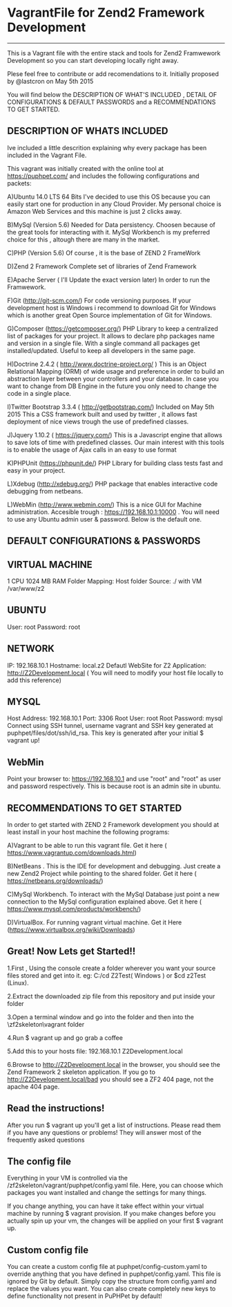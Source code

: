 # VagrantFile for Zend2 Framework Development
-------------------------------------------------------------------------------------------
This is a Vagrant file with the entire stack and tools for Zend2 Framwework Development so you can start developing locally right away.

Plese feel free to contribute or add recomendations to it. 
Initially proposed by @lastcron on May 5th 2015

You will find below the DESCRIPTION OF WHAT'S INCLUDED  , DETAIL OF CONFIGURATIONS & DEFAULT PASSWORDS and a RECOMMENDATIONS TO GET STARTED.

DESCRIPTION OF WHATS INCLUDED
--------------------------------------------------------------------

Ive included a little descrition explaining why every package has been included in the Vagrant File.

This vagrant was initially created with the online tool at https://puphpet.com/ and includes the following configurations and packets:

A)Ubuntu 14.0 LTS 64 Bits
I've decided to use this OS because you can easily start one for production in any Cloud Provider. My personal choice is Amazon Web Services and this machine is just 2 clicks away.

B)MySql (Version 5.6)
Needed for Data persistency. Choosen because of the great tools for interacting with it. MySql Workbench is my preferred choice for this , altough there are many in the market.

C)PHP (Version 5.6)
Of course , it is the base of ZEND 2 FrameWork

D)Zend 2 Framework
Complete set of libraries of Zend Framework

E)Apache Server ( I'll Update the exact version later)
In order to run the Framwework.

F)Git (http://git-scm.com/)
For code versioning purposes. If your development host is Windows i recommend to download Git for Windows which is another great Open Source implementation of Git for Windows. 

G)Composer (https://getcomposer.org/)
PHP Library to keep a centralized list of packages for your project. It allows to declare php packages name and version in a single file. With a single command all packages get installed/updated. Useful to keep all developers in the same page.

H)Doctrine 2.4.2 ( http://www.doctrine-project.org/ )
This is an Object Relational Mapping (ORM) of wide usage and preference in order to build an abstraction layer between your controllers and your database. In case you want to change from DB Engine in the future you only need to change the code in a single place.

I)Twitter Bootstrap 3.3.4 ( http://getbootstrap.com/) Included on May 5th 2015
This a CSS framework built and used by twitter , it allows fast deployment of nice views trough the use of predefined classes.

J)Jquery 1.10.2 ( https://jquery.com/)
This is a Javascript engine that allows to save lots of time with predefined classes. Our main interest with this tools is to enable the usage of Ajax calls in an easy to use format

K)PHPUnit (https://phpunit.de/)
PHP Library for building class tests fast and easy in your project.

L)Xdebug (http://xdebug.org/)
PHP package that enables interactive code debugging from netbeans.

L)WebMin (http://www.webmin.com/)
This is a nice GUI for Machine administration. Accesible trough : https://192.168.10.1:10000 . You will need to use any Ubuntu admin user & password. Below is the default one.

DEFAULT CONFIGURATIONS & PASSWORDS
--------------------------------------------------------------

VIRTUAL MACHINE
-----------------------------------------
1 CPU
1024 MB RAM
Folder Mapping:  Host folder Source: ./  with VM /var/www/z2

UBUNTU
------------------------------------------
User: root
Password: root

NETWORK
------------------------------------------
IP: 192.168.10.1
Hostname: local.z2
Defautl WebSite for Z2 Application: http://Z2Development.local  ( You will need to modify your host file locally to add this reference)

MYSQL
-------------------------------------------
Host Address: 192.168.10.1
Port: 3306
Root User: root
Root Password: mysql
Connect using SSH tunnel, username vagrant and SSH key generated at puphpet/files/dot/ssh/id_rsa. This key is generated after your initial $ vagrant up!

WebMin
------------------------------------------
Point your browser to: https://192.168.10.1 and use "root" and "root" as user and password respectively. This is because root is an admin site in ubuntu.

RECOMMENDATIONS TO GET STARTED
-----------------------------------------------------------

In order to get started with ZEND 2 Framework development you should at least install in your host machine the following programs:

A)Vagrant to be able to run this vagrant file. Get it here ( https://www.vagrantup.com/downloads.html)

B)NetBeans . This is the IDE for development and debugging. Just create a new Zend2 Project while pointing to the shared folder. Get it here ( https://netbeans.org/downloads/)

C)MySql Workbench. To interact with the MySql Database just point a new connection to the MySql configuration explained above. Get it here ( https://www.mysql.com/products/workbench/)

D)VirtualBox. For running vagrant virtual machine. Get it Here (https://www.virtualbox.org/wiki/Downloads)

Great! Now Lets get Started!!
--------------------------------

1.First , Using the console create a folder  wherever  you want your source files stored and get into it. eg: C:/cd Z2Test( Windows ) or $cd z2Test (Linux).

2.Extract the downloaded  zip file from this repository and put inside your folder

3.Open a terminal window and go into the folder and then into the \zf2skeleton\vagrant folder

4.Run $ vagrant up and go grab a coffee

5.Add this to your hosts file:
192.168.10.1 Z2Development.local

6.Browse to http://Z2Development.local in the browser, you should see the Zend Framework 2 skeleton application. 
If you go to http://Z2Development.local/bad you should see a ZF2 404 page, not the apache 404 page. 

Read the instructions!
------------------------------------
After you run $ vagrant up you'll get a list of instructions. Please read them if you have any questions or problems! They will answer most of the frequently asked questions

The config file
------------------------------------
Everything in your VM is controlled via the /zf2skeleton/vagrant/puphpet/config.yaml file. Here, you can choose which packages you want installed and change the settings for many things.

If you change anything, you can have it take effect within your virtual machine by running $ vagrant provision. If you make changes before you actually spin up your vm, the changes will be applied on your first $ vagrant up.

Custom config file
----------------------------------
You can create a custom config file at puphpet/config-custom.yaml to override anything that you have defined in puphpet/config.yaml. This file is ignored by Git by default. Simply copy the structure from config.yaml and replace the values you want. You can also create completely new keys to define functionality not present in PuPHPet by default!







